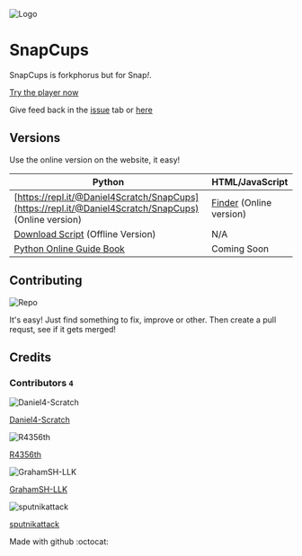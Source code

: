 ![Logo](https://snapcups.github.io/SnapCups/SnapCups.png)
# SnapCups
SnapCups is forkphorus but for Snap<i>!</i>.

[Try the player now](https://snapcups.github.io/SnapCups/Find.html)

Give feed back in the [issue](https://github.com/Snapcups/SnapCups/issues) tab or [here](https://forum.snap.berkeley.edu/t/snapcups-forkphorus-for-snap/2458)

## Versions
Use the online version on the website, it easy!

Python | HTML/JavaScript
-------|--------
[https://repl.it/@Daniel4Scratch/SnapCups](https://repl.it/@Daniel4Scratch/SnapCups) (Online version) | [Finder](https://snapcups.github.io/SnapCups/Find.html) (Online version)
[Download Script](https://snapcups.github.io/SnapCups/Code/main.py) (Offline Version)| N/A
[Python Online Guide Book](https://snapcups.github.io/SnapCups/Code/SnapCups%20_%20Python-Online.pdf) | Coming Soon

## Contributing
![Repo](https://myoctocat.com/objects/props/icons/props-books.svg)

It's easy! Just find something to fix, improve or other. Then create a pull requst, see if it gets merged!

## Credits

### Contributors `4`

![Daniel4-Scratch](https://avatars3.githubusercontent.com/u/65277548?s=64&v=4) 

[Daniel4-Scratch](https://github.com/Daniel4-Scratch)

![R4356th](https://avatars1.githubusercontent.com/u/61620631?s=460&u=a52e0f40dad5f45de92427006a765b3483bbcfb4&v=4)

[R4356th](https://github.com/R4356th)

![GrahamSH-LLK](https://avatars0.githubusercontent.com/u/64214252?s=64&v=4)

[GrahamSH-LLK](https://github.com/GrahamSH-LLK)

![sputnikattack](https://avatars2.githubusercontent.com/u/67114976?s=64&v=4)

[sputnikattack](https://github.com/sputnikattack)


Made with github :octocat:
